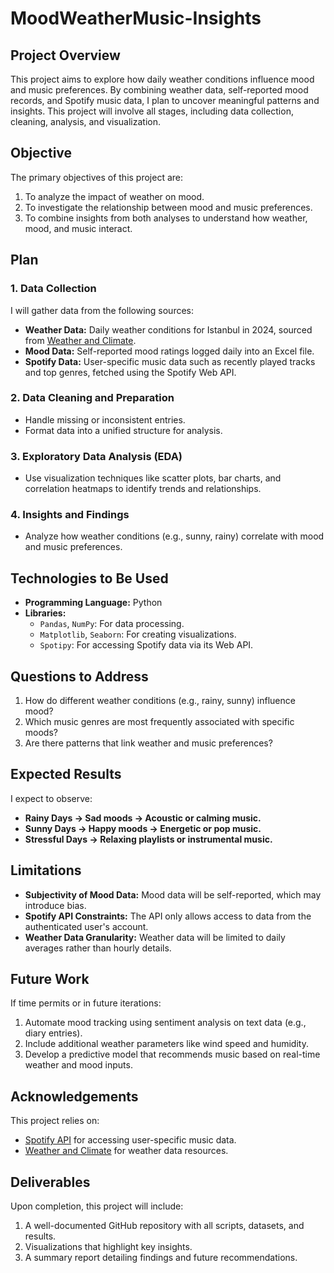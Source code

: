 # MoodWeatherMusic-Insights

## **Project Overview**
This project aims to explore how daily weather conditions influence mood and music preferences. By combining weather data, self-reported mood records, and Spotify music data, I plan to uncover meaningful patterns and insights. This project will involve all stages, including data collection, cleaning, analysis, and visualization.


## **Objective**
The primary objectives of this project are:
1. To analyze the impact of weather on mood.
2. To investigate the relationship between mood and music preferences.
3. To combine insights from both analyses to understand how weather, mood, and music interact.


## **Plan**
### **1. Data Collection**
I will gather data from the following sources:
- **Weather Data:** Daily weather conditions for Istanbul in 2024, sourced from [Weather and Climate](https://weather-and-climate.com/).
- **Mood Data:** Self-reported mood ratings logged daily into an Excel file.
- **Spotify Data:** User-specific music data such as recently played tracks and top genres, fetched using the Spotify Web API.

### **2. Data Cleaning and Preparation**
- Handle missing or inconsistent entries.
- Format data into a unified structure for analysis.

### **3. Exploratory Data Analysis (EDA)**
- Use visualization techniques like scatter plots, bar charts, and correlation heatmaps to identify trends and relationships.

### **4. Insights and Findings**
- Analyze how weather conditions (e.g., sunny, rainy) correlate with mood and music preferences.


## **Technologies to Be Used**
- **Programming Language:** Python
- **Libraries:**
  - `Pandas`, `NumPy`: For data processing.
  - `Matplotlib`, `Seaborn`: For creating visualizations.
  - `Spotipy`: For accessing Spotify data via its Web API.


## **Questions to Address**
1. How do different weather conditions (e.g., rainy, sunny) influence mood?
2. Which music genres are most frequently associated with specific moods?
3. Are there patterns that link weather and music preferences?


## **Expected Results**
I expect to observe:
- **Rainy Days → Sad moods → Acoustic or calming music.**
- **Sunny Days → Happy moods → Energetic or pop music.**
- **Stressful Days → Relaxing playlists or instrumental music.**


## **Limitations**
- **Subjectivity of Mood Data:** Mood data will be self-reported, which may introduce bias.
- **Spotify API Constraints:** The API only allows access to data from the authenticated user's account.
- **Weather Data Granularity:** Weather data will be limited to daily averages rather than hourly details.


## **Future Work**
If time permits or in future iterations:
1. Automate mood tracking using sentiment analysis on text data (e.g., diary entries).
2. Include additional weather parameters like wind speed and humidity.
3. Develop a predictive model that recommends music based on real-time weather and mood inputs.


## **Acknowledgements**
This project relies on:
- [Spotify API](https://developer.spotify.com/) for accessing user-specific music data.
- [Weather and Climate](https://weather-and-climate.com/) for weather data resources.


## **Deliverables**
Upon completion, this project will include:
1. A well-documented GitHub repository with all scripts, datasets, and results.
2. Visualizations that highlight key insights.
3. A summary report detailing findings and future recommendations.
